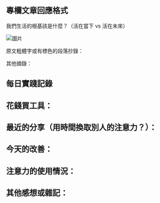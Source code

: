 ## 專欄文章回應格式

我們生活的根基該是什麼？（活在當下 vs 活在未來）

![圖片](https://c6.staticflickr.com/9/8515/29285153965_61c3bcb7ea.jpg)

原文粗體字或有標色的段落抄錄：

其他摘錄：

## 每日實踐記錄

**花錢買工具：**
-

**最近的分享（用時間換取別人的注意力？）：**
-

**今天的改善：**
-

**注意力的使用情況：**
-

**其他感想或雜記：**
-
